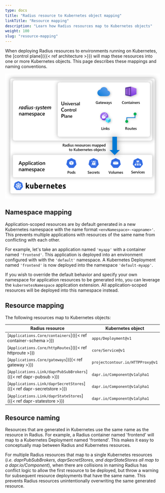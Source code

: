 ```yaml
---
type: docs
title: "Radius resource to Kubernetes object mapping"
linkTitle: "Resource mapping"
description: "Learn how Radius resources map to Kubernetes objects"
weight: 100
slug: "resource-mapping"
---
```


When deploying Radius resources to environments running on Kubernetes, the [control plane]({{< ref architecture >}}) will map these resources into one or more Kubernetes objects. This page describes these mappings and naming conventions.

<img src="kubernetes-mapping.png" alt="Diagram showing Radius resources being mapped to Kubernetes objects" width=600px />

## Namespace mapping

Application-scoped resources are by default generated in a new Kubernetes namespace with the name format `<envNamespace>-<appname>'`. This prevents multiple applications with resources of the same name from conflicting with each other.

For example, let's take an application named `'myapp'` with a container named `'frontend'`. This application is deployed into an environment configured with with the `'default'` namespace. A Kubernetes Deployment named `'frontend'` is now deployed into the namespace `'default-myapp'`.

If you wish to override the default behavior and specify your own namespace for application resources to be generated into, you can leverage the `kubernetesNamespace` application extension. All application-scoped resources will be deployed into this namespace instead.

## Resource mapping

The following resources map to Kubernetes objects:

| Radius resource                  | Kubernetes object |
|----------------------------------|-------------------|
| [`Applications.Core/containers`]({{< ref container-schema >}}) | `apps/Deployment@v1` |
| [`Applications.Core/httpRoutes`]({{< ref httproute >}})   | `core/Service@v1` |
| [`Applications.Core/gateways`]({{< ref gateway >}})     | `projectcontour.io/HTTPProxy@v1` |
| [`Applications.Link/daprPubSubBrokers`]({{< ref dapr-pubsub >}}) | `dapr.io/Component@v1alpha1` |
| [`Applications.Link/daprSecretStores`]({{< ref dapr-secretstore >}}) | `dapr.io/Component@v1alpha1` |
| [`Applications.Link/daprStateStores`]({{< ref dapr-statestore >}}) | `dapr.io/Component@v1alpha1` |

## Resource naming

Resources that are generated in Kubernetes use the same name as the resource in Radius. For example, a Radius container named 'frontend' will map to a Kubernetes Deployment named 'frontend'. This makes it easy to conceptually map between Radius and Kubernetes resources.

For multiple Radius resources that map to a single Kubernetes resources (_i.e. daprPubSubBrokers, daprSecretStores, and daprStateStores all map to a dapr.io/Component_), when there are collisions in naming Radius has conflict logic to allow the first resource to be deployed, but throw a warning for subsequent resource deployments that have the same name. This prevents Radius resources unintentionally overwriting the same generated resource.
